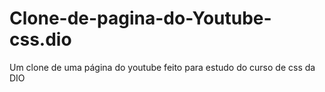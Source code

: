 # Clone-de-pagina-do-Youtube-css.dio
Um clone de uma página do youtube feito para estudo do curso de css da DIO
